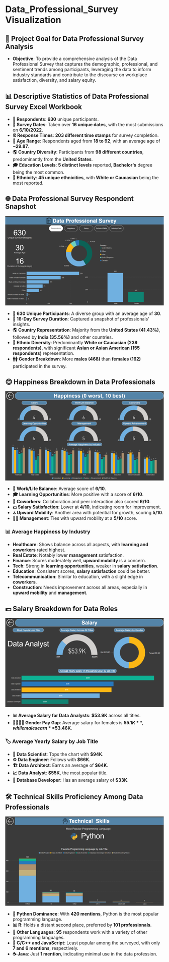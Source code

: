 # Data_Professional_Survey Visualization

## 🎯 Project Goal for Data Professional Survey Analysis

- **Objective**: To provide a comprehensive analysis of the Data Professional Survey that captures the demographic, professional, and sentiment trends among participants, leveraging the data to inform industry standards and contribute to the discourse on workplace satisfaction, diversity, and salary equity.

## 📊 Descriptive Statistics of Data Professional Survey Excel Workbook

- **👥 Respondents**: **630** unique participants.
- **📅 Survey Dates**: Taken over **16 unique dates**, with the most submissions on **6/10/2022**.
- **⏰ Response Times**: **203 different time stamps** for survey completion.
- **🔢 Age Range**: Respondents aged from **18 to 92**, with an average age of **~29.87**.
- **🌎 Country Diversity**: Participants from **98 different countries**, predominantly from the **United States**.
- **🎓 Education Levels**: **5 distinct levels** reported, **Bachelor's** degree being the most common.
- **🌈 Ethnicity**: **45 unique ethnicities**, with **White or Caucasian** being the most reported.

## 🌐 Data Professional Survey Respondent Snapshot

![](images/Respondents.png)

- **👥 630 Unique Participants**: A diverse group with an average age of **30**.
- **📅 16-Day Survey Duration**: Captured a snapshot of professionals' insights.
- **🌎 Country Representation**: Majority from the **United States (41.43%)**, followed by **India (35.56%)** and other countries.
- **🎨 Ethnic Diversity**: Predominantly **White or Caucasian (239 respondents)**, with significant **Asian or Asian American (155 respondents)** representation.
- **🚹🚺 Gender Breakdown**: More **males (468)** than **females (162)** participated in the survey.

## 😊 Happiness Breakdown in Data Professionals

![](images/Happiness.png)

- **💼 Work/Life Balance**: Average score of **6/10**.
- **🎓 Learning Opportunities**: More positive with a score of **6/10**.
- **👥 Coworkers**: Collaboration and peer interaction also scored **6/10**.
- **💵 Salary Satisfaction**: Lower at **4/10**, indicating room for improvement.
- **🔝 Upward Mobility**: Another area with potential for growth, scoring **5/10**.
- **👨‍💼 Management**: Ties with upward mobility at a **5/10** score.

### 📊 Average Happiness by Industry

- **Healthcare**: Shows balance across all aspects, with **learning and coworkers** rated highest.
- **Real Estate**: Notably lower **management** satisfaction.
- **Finance**: Scores moderately well, **upward mobility** is a concern.
- **Tech**: Strong in **learning opportunities**, weaker in **salary satisfaction**.
- **Education**: Consistent scores, **salary satisfaction** could be better.
- **Telecommunication**: Similar to education, with a slight edge in **coworkers**.
- **Construction**: Needs improvement across all areas, especially in **upward mobility** and **management**.

## 💵 Salary Breakdown for Data Roles

![](images/Salary.png)

- **📊 Average Salary for Data Analysts**: **$53.9K** across all titles.
- **👩‍💼👨‍💼 Gender Pay Gap**: Average salary for females is **$55.1K**, while males earn **$53.46K**.

### 🏷️ Average Yearly Salary by Job Title

- **🔬 Data Scientist**: Tops the chart with **$94K**.
- **⚙️ Data Engineer**: Follows with **$66K**.
- **🏗️ Data Architect**: Earns an average of **$64K**.
- **📈 Data Analyst**: **$55K**, the most popular title.
- **💾 Database Developer**: Has an average salary of **$33K**.

## 🛠️ Technical Skills Proficiency Among Data Professionals

![](images/Tech_Skills.png)

- **🐍 Python Dominance**: With **420 mentions**, Python is the most popular programming language.
- **📊 R**: Holds a distant second place, preferred by **101 professionals**.
- **🔧 Other Languages**: **95** respondents work with a variety of other programming languages.
- **🧩 C/C++ and JavaScript**: Least popular among the surveyed, with only **7 and 6 mentions**, respectively.
- **☕ Java**: Just **1 mention**, indicating minimal use in the data profession.
